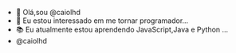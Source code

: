 - 👋 Olá,sou @caiolhd
- 👀 Eu estou interessado em me tornar programador...
- 📚 Eu atualmente estou aprendendo JavaScript,Java e Python ...
- @caiolhd

<!---
caiolhd/caiolhd is a ✨ special ✨ repository because its `README.md` (this file) appears on your GitHub profile.
You can click the Preview link to take a look at your changes.
--->
